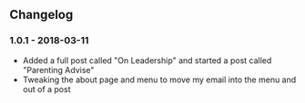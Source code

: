 ## Changelog

### 1.0.1 - 2018-03-11
* Added a full post called "On Leadership" and started a post called "Parenting Advise"
* Tweaking the about page and menu to move my email into the menu and out of a post